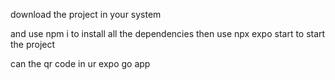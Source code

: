 download the project in your system

and use 
npm i 
to install all the dependencies
then use
npx expo start
to start the project

can the qr code in ur expo go app 
